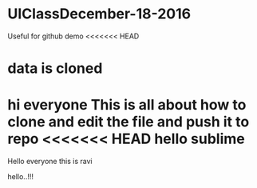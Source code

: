 # UIClassDecember-18-2016
Useful for github demo
<<<<<<< HEAD


data is cloned
=======
hi everyone
This is all about how to clone and edit the file and push it to repo
<<<<<<< HEAD
hello sublime
=======

Hello everyone this is ravi



hello..!!!


